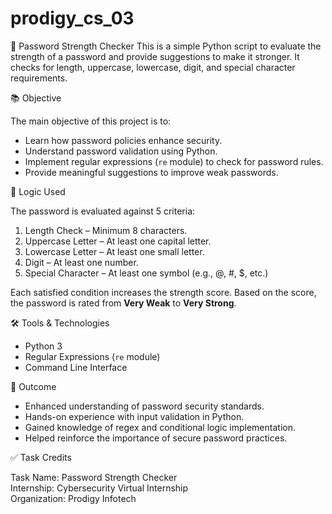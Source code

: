 # prodigy_cs_03
🔐 Password Strength Checker  This is a simple Python script to evaluate the strength of a password and provide suggestions to make it stronger. It checks for length, uppercase, lowercase, digit, and special character requirements.

📚 Objective

The main objective of this project is to:
- Learn how password policies enhance security.
- Understand password validation using Python.
- Implement regular expressions (`re` module) to check for password rules.
- Provide meaningful suggestions to improve weak passwords.

🧠 Logic Used

The password is evaluated against 5 criteria:
1. Length Check – Minimum 8 characters.
2. Uppercase Letter – At least one capital letter.
3. Lowercase Letter – At least one small letter.
4. Digit – At least one number.
5. Special Character – At least one symbol (e.g., @, #, $, etc.)

Each satisfied condition increases the strength score. Based on the score, the password is rated from **Very Weak** to **Very Strong**.

 🛠 Tools & Technologies

- Python 3
- Regular Expressions (`re` module)
- Command Line Interface


📌 Outcome

- Enhanced understanding of password security standards.
- Hands-on experience with input validation in Python.
- Gained knowledge of regex and conditional logic implementation.
- Helped reinforce the importance of secure password practices.

✅ Task Credits

Task Name: Password Strength Checker  
Internship: Cybersecurity Virtual Internship  
Organization: Prodigy Infotech



